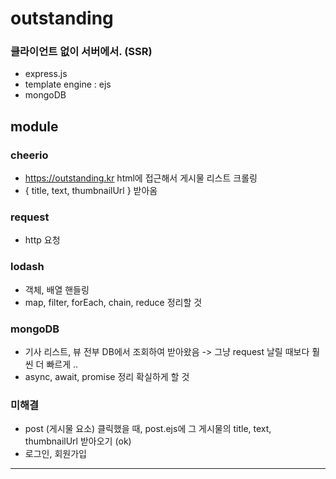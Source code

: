 # outstanding
### 클라이언트 없이 서버에서. (SSR)
- express.js
- template engine : ejs
- mongoDB


## module
### cheerio
- https://outstanding.kr html에 접근해서 게시물 리스트 크롤링
- { title, text, thumbnailUrl } 받아옴

### request
- http 요청

### lodash 
- 객체, 배열 핸들링
- map, filter, forEach, chain, reduce 정리할 것

### mongoDB
- 기사 리스트, 뷰 전부 DB에서 조회하여 받아왔음 -> 그냥 request 날릴 때보다 훨씬 더 빠르게 ..
- async, await, promise 정리 확실하게 할 것

### 미해결
- post (게시물 요소) 클릭했을 때, post.ejs에 그 게시물의 title, text, thumbnailUrl 받아오기 (ok)
- 로그인, 회원가입

****

